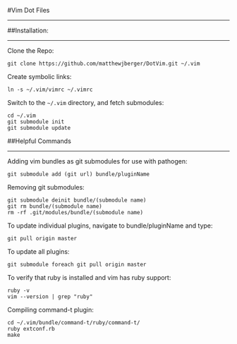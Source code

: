 #Vim Dot Files
***

##Installation:
***

Clone the Repo:

    git clone https://github.com/matthewjberger/DotVim.git ~/.vim

Create symbolic links:

    ln -s ~/.vim/vimrc ~/.vimrc

Switch to the `~/.vim` directory, and fetch submodules:

    cd ~/.vim
    git submodule init
    git submodule update

##Helpful Commands
***

Adding vim bundles as git submodules for use with pathogen:

    git submodule add (git url) bundle/pluginName

Removing git submodules:

    git submodule deinit bundle/(submodule name)
    git rm bundle/(submodule name)
    rm -rf .git/modules/bundle/(submodule name)

To update individual plugins, navigate to bundle/pluginName and type:

    git pull origin master

To update all plugins:

    git submodule foreach git pull origin master

To verify that ruby is installed and vim has ruby support:

    ruby -v
    vim --version | grep "ruby"

Compiling command-t plugin:

    cd ~/.vim/bundle/command-t/ruby/command-t/
    ruby extconf.rb
    make
